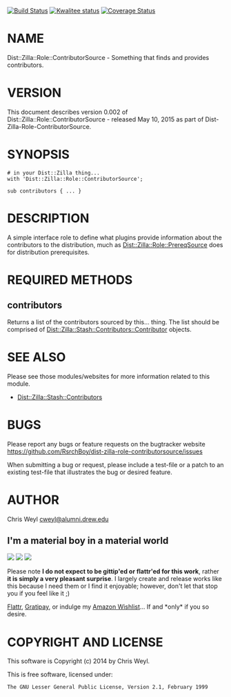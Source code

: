 [![Build Status](https://travis-ci.org/RsrchBoy/dist-zilla-role-contributorsource.svg?branch=master)](https://travis-ci.org/RsrchBoy/dist-zilla-role-contributorsource)
[![Kwalitee status](http://cpants.cpanauthors.org/dist/Dist-Zilla-Role-ContributorSource.png)](http://cpants.charsbar.org/dist/overview/Dist-Zilla-Role-ContributorSource)
[![Coverage Status](https://coveralls.io/repos/RsrchBoy/dist-zilla-role-contributorsource/badge.png?branch=master)](https://coveralls.io/r/RsrchBoy/dist-zilla-role-contributorsource?branch=master)

# NAME

Dist::Zilla::Role::ContributorSource - Something that finds and provides contributors.

# VERSION

This document describes version 0.002 of Dist::Zilla::Role::ContributorSource - released May 10, 2015 as part of Dist-Zilla-Role-ContributorSource.

# SYNOPSIS

    # in your Dist::Zilla thing...
    with 'Dist::Zilla::Role::ContributorSource';

    sub contributors { ... }

# DESCRIPTION

A simple interface role to define what plugins provide information about the
contributors to the distribution, much as [Dist::Zilla::Role::PrereqSource](https://metacpan.org/pod/Dist::Zilla::Role::PrereqSource)
does for distribution prerequisites.

# REQUIRED METHODS

## contributors

Returns a list of the contributors sourced by this... thing.  The list should
be comprised of [Dist::Zilla::Stash::Contributors::Contributor](https://metacpan.org/pod/Dist::Zilla::Stash::Contributors::Contributor) objects.

# SEE ALSO

Please see those modules/websites for more information related to this module.

- [Dist::Zilla::Stash::Contributors](https://metacpan.org/pod/Dist::Zilla::Stash::Contributors)

# BUGS

Please report any bugs or feature requests on the bugtracker website
https://github.com/RsrchBoy/dist-zilla-role-contributorsource/issues

When submitting a bug or request, please include a test-file or a
patch to an existing test-file that illustrates the bug or desired
feature.

# AUTHOR

Chris Weyl <cweyl@alumni.drew.edu>

## I'm a material boy in a material world

<div>
    <a href="https://gratipay.com/RsrchBoy/"><img src="http://img.shields.io/gratipay/RsrchBoy.svg" /></a>
    <a href="http://bit.ly/rsrchboys-wishlist"><img src="http://wps.io/wp-content/uploads/2014/05/amazon_wishlist.resized.png" /></a>
    <a href="https://flattr.com/submit/auto?user_id=RsrchBoy&url=https%3A%2F%2Fgithub.com%2FRsrchBoy%2Fdist-zilla-role-contributorsource&title=RsrchBoy's%20CPAN%20Dist-Zilla-Role-ContributorSource&tags=%22RsrchBoy's%20Dist-Zilla-Role-ContributorSource%20in%20the%20CPAN%22"><img src="http://api.flattr.com/button/flattr-badge-large.png" /></a>
</div>

Please note **I do not expect to be gittip'ed or flattr'ed for this work**,
rather **it is simply a very pleasant surprise**. I largely create and release
works like this because I need them or I find it enjoyable; however, don't let
that stop you if you feel like it ;)

[Flattr](https://flattr.com/submit/auto?user_id=RsrchBoy&url=https%3A%2F%2Fgithub.com%2FRsrchBoy%2Fdist-zilla-role-contributorsource&title=RsrchBoy&#x27;s%20CPAN%20Dist-Zilla-Role-ContributorSource&tags=%22RsrchBoy&#x27;s%20Dist-Zilla-Role-ContributorSource%20in%20the%20CPAN%22),
[Gratipay](https://gratipay.com/RsrchBoy/), or indulge my
[Amazon Wishlist](http://bit.ly/rsrchboys-wishlist)...  If and \*only\* if you so desire.

# COPYRIGHT AND LICENSE

This software is Copyright (c) 2014 by Chris Weyl.

This is free software, licensed under:

    The GNU Lesser General Public License, Version 2.1, February 1999
